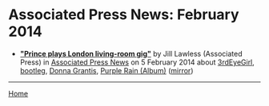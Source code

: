 # Associated Press News: February 2014

 - [**"Prince plays London living-room gig"**](https://www.apnews.com/f22a4231a0ec48dba636f2d710184fe0) by Jill Lawless (Associated Press) in [Associated Press News](https://www.apnews.com/) on 5 February 2014 about [3rdEyeGirl](https://bjmdotnet.github.io/pr1nc3/topics/3rdeyegirl/), [bootleg](https://bjmdotnet.github.io/pr1nc3/topics/bootleg/), [Donna Grantis](https://bjmdotnet.github.io/pr1nc3/topics/donna-grantis/), [Purple Rain (Album)](https://bjmdotnet.github.io/pr1nc3/topics/album/purple-rain/) ([mirror](https://web.archive.org/web/*/https://www.apnews.com/f22a4231a0ec48dba636f2d710184fe0))

----

[Home](./)
